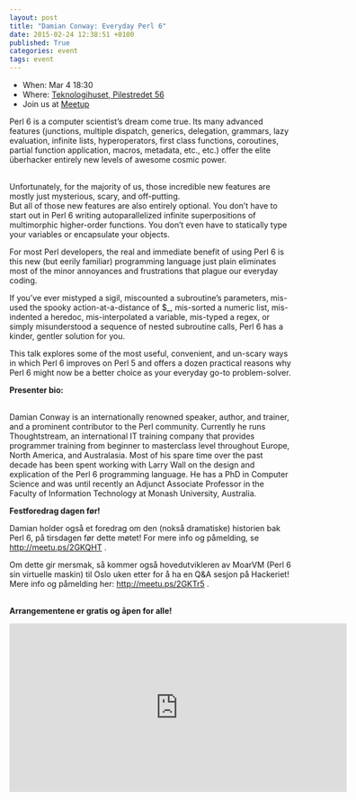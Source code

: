 ```yaml
---
layout: post
title: "Damian Conway: Everyday Perl 6"
date: 2015-02-24 12:38:51 +0100
published: True
categories: event
tags: event
---
```


* When: Mar 4 18:30
* Where: [Teknologihuset, Pilestredet 56](https://maps.google.com/maps?f=q&hl=en&q=Pilestredet+56%2C+Oslo%2C+no)
* Join us at [Meetup](https://www.meetup.com/Oslo-pm/events/220726684/)

Perl 6 is a computer scientist’s dream come true. Its many advanced features (junctions, multiple dispatch, generics, delegation, grammars, lazy evaluation, infinite lists, hyperoperators, first class functions, coroutines, partial function application, macros, metadata, etc., etc.) offer the elite überhacker entirely new levels of awesome cosmic power.

<br>Unfortunately, for the majority of us, those incredible new features are mostly just mysterious, scary, and off-putting.<br>But all of those new features are also entirely optional. You don’t have to start out in Perl 6 writing autoparallelized infinite superpositions of multimorphic higher-order functions. You don’t even have to statically type your variables or encapsulate your objects.

For most Perl developers, the real and immediate benefit of using Perl 6 is this new (but eerily familiar) programming language just plain eliminates most of the minor annoyances and frustrations that plague our everyday coding.

If you’ve ever mistyped a sigil, miscounted a subroutine’s parameters, mis-used the spooky action-at-a-distance of $\_, mis-sorted a numeric list, mis-indented a heredoc, mis-interpolated a variable, mis-typed a regex, or simply misunderstood a sequence of nested subroutine calls, Perl 6 has a kinder, gentler solution for you.

This talk explores some of the most useful, convenient, and un-scary ways in which Perl 6 improves on Perl 5 and offers a dozen practical reasons why Perl 6 might now be a better choice as your everyday go-to problem-solver.<b><br></b>

<b>Presenter bio:</b>

<br>Damian Conway is an internationally renowned speaker, author, and trainer, and a prominent contributor to the Perl community. Currently he runs Thoughtstream, an international IT training company that provides programmer training from beginner to masterclass level throughout Europe, North America, and Australasia. Most of his spare time over the past decade has been spent working with Larry Wall on the design and explication of the Perl 6 programming language. He has a PhD in Computer Science and was until recently an Adjunct Associate Professor in the Faculty of Information Technology at Monash University, Australia.

<b>Festforedrag dagen før!</b>

Damian holder også et foredrag om den (nokså dramatiske) historien bak Perl 6, på tirsdagen før dette møtet! For mere info og påmelding, se <a href="http://meetu.ps/2GKQHT"><a class="linkified" href="http://meetu.ps/2GKQHT">http://meetu.ps/2GKQHT</a></a> .

Om dette gir mersmak, så kommer også hovedutvikleren av MoarVM (Perl 6 sin virtuelle maskin) til Oslo uken etter for å ha en Q&amp;A sesjon på Hackeriet! Mere info og påmelding her: <a href="http://meetu.ps/2GKTr5"><a class="linkified" href="http://meetu.ps/2GKTr5">http://meetu.ps/2GKTr5</a></a> .

<br><b>Arrangementene er gratis og åpen for alle!</b>

<iframe class="google-maps" src="https://www.google.com/maps/embed/v1/place?q=q=Pilestredet+56%2C+Oslo%2C+no&key=AIzaSyASIjsQVcDWLnkdszZ-yw13Qcs-iFk8Q4Y" width="600" height="300" frameborder="0" allowfullscreen></iframe>
